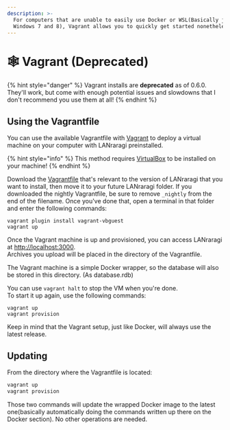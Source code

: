 ```yaml
---
description: >-
  For computers that are unable to easily use Docker or WSL(Basically just
  Windows 7 and 8), Vagrant allows you to quickly get started nonetheless.
---
```


# 🕸 Vagrant (Deprecated)

{% hint style="danger" %}
Vagrant installs are **deprecated** as of 0.6.0. They'll work, but come with enough potential issues and slowdowns that I don't recommend you use them at all!
{% endhint %}

## Using the Vagrantfile

You can use the available Vagrantfile with [Vagrant](https://www.vagrantup.com/downloads.html) to deploy a virtual machine on your computer with LANraragi preinstalled.

{% hint style="info" %}
This method requires [VirtualBox](https://www.virtualbox.org) to be installed on your machine!
{% endhint %}

Download the [Vagrantfile](https://github.com/Difegue/LANraragi/tree/dev/tools/build/vagrant) that's relevant to the version of LANraragi that you want to install, then move it to your future LANraragi folder. If you downloaded the nightly Vagrantfile, be sure to remove `_nightly` from the end of the filename. Once you've done that, open a terminal in that folder and enter the following commands:

```
vagrant plugin install vagrant-vbguest
vagrant up
```

Once the Vagrant machine is up and provisioned, you can access LANraragi at [http://localhost:3000](http://localhost:3000).  
Archives you upload will be placed in the directory of the Vagrantfile.

The Vagrant machine is a simple Docker wrapper, so the database will also be stored in this directory. (As database.rdb)

You can use `vagrant halt` to stop the VM when you're done.  
To start it up again, use the following commands:

```
vagrant up
vagrant provision
```

Keep in mind that the Vagrant setup, just like Docker, will always use the latest release.

## Updating

From the directory where the Vagrantfile is located:

```bash
vagrant up
vagrant provision
```

Those two commands will update the wrapped Docker image to the latest one(basically automatically doing the commands written up there on the Docker section). No other operations are needed.
